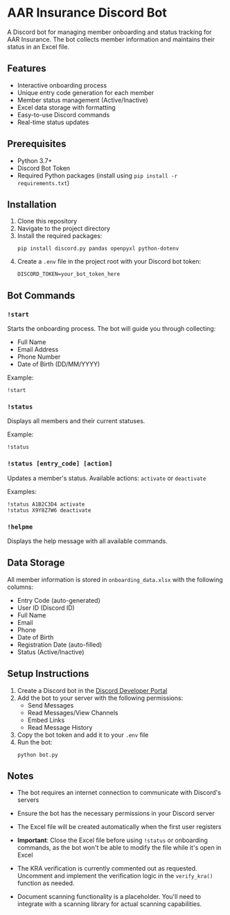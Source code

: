 # AAR Insurance Discord Bot

A Discord bot for managing member onboarding and status tracking for AAR Insurance. The bot collects member information and maintains their status in an Excel file.

## Features

- Interactive onboarding process
- Unique entry code generation for each member
- Member status management (Active/Inactive)
- Excel data storage with formatting
- Easy-to-use Discord commands
- Real-time status updates

## Prerequisites

- Python 3.7+
- Discord Bot Token
- Required Python packages (install using `pip install -r requirements.txt`)

## Installation

1. Clone this repository
2. Navigate to the project directory
3. Install the required packages:
   ```
   pip install discord.py pandas openpyxl python-dotenv
   ```
4. Create a `.env` file in the project root with your Discord bot token:
   ```
   DISCORD_TOKEN=your_bot_token_here
   ```

## Bot Commands

### `!start`
Starts the onboarding process. The bot will guide you through collecting:
- Full Name
- Email Address
- Phone Number
- Date of Birth (DD/MM/YYYY)

Example:
```
!start
```

### `!status`
Displays all members and their current statuses.

Example:
```
!status
```

### `!status [entry_code] [action]`
Updates a member's status. Available actions: `activate` or `deactivate`

Examples:
```
!status A1B2C3D4 activate
!status X9Y8Z7W6 deactivate
```

### `!helpme`
Displays the help message with all available commands.

## Data Storage

All member information is stored in `onboarding_data.xlsx` with the following columns:
- Entry Code (auto-generated)
- User ID (Discord ID)
- Full Name
- Email
- Phone
- Date of Birth
- Registration Date (auto-filled)
- Status (Active/Inactive)

## Setup Instructions

1. Create a Discord bot in the [Discord Developer Portal](https://discord.com/developers/applications)
2. Add the bot to your server with the following permissions:
   - Send Messages
   - Read Messages/View Channels
   - Embed Links
   - Read Message History
3. Copy the bot token and add it to your `.env` file
4. Run the bot:
   ```
   python bot.py
   ```

## Notes
- The bot requires an internet connection to communicate with Discord's servers
- Ensure the bot has the necessary permissions in your Discord server
- The Excel file will be created automatically when the first user registers
- **Important**: Close the Excel file before using `!status` or onboarding commands, as the bot won't be able to modify the file while it's open in Excel

- The KRA verification is currently commented out as requested. Uncomment and implement the verification logic in the `verify_kra()` function as needed.
- Document scanning functionality is a placeholder. You'll need to integrate with a scanning library for actual scanning capabilities.
